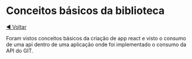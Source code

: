 # Conceitos básicos da biblioteca
[◄ Voltar](../README.md)

Foram vistos conceitos básicos da criação de app react e visto o consumo de uma api dentro de uma aplicação onde foi implementado o consumo da API do GIT.
